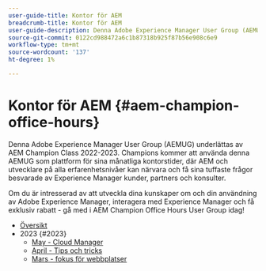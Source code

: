 ```yaml
---
user-guide-title: Kontor för AEM
breadcrumb-title: Kontor för AEM
user-guide-description: Denna Adobe Experience Manager User Group (AEMUG) underlättas av AEM Champion Class 2022-2023. Champions kommer att använda denna AEMUG som plattform för sina månatliga kontorstider
source-git-commit: 0122cd988472a6c1b87318b925f87b56e908c6e9
workflow-type: tm+mt
source-wordcount: '137'
ht-degree: 1%

---
```



# Kontor för AEM {#aem-champion-office-hours}

Denna Adobe Experience Manager User Group (AEMUG) underlättas av AEM Champion Class 2022-2023. Champions kommer att använda denna AEMUG som plattform för sina månatliga kontorstider, där AEM och utvecklare på alla erfarenhetsnivåer kan närvara och få sina tuffaste frågor besvarade av Experience Manager kunder, partners och konsulter.

Om du är intresserad av att utveckla dina kunskaper om och din användning av Adobe Experience Manager, interagera med Experience Manager och få exklusiv rabatt - gå med i AEM Champion Office Hours User Group idag!

+ [Översikt](overview.md)
+ 2023 {#2023}
   + [May - Cloud Manager](2023/may.md)
   + [April - Tips och tricks](2023/april.md)
   + [Mars - fokus för webbplatser](2023/march.md)

